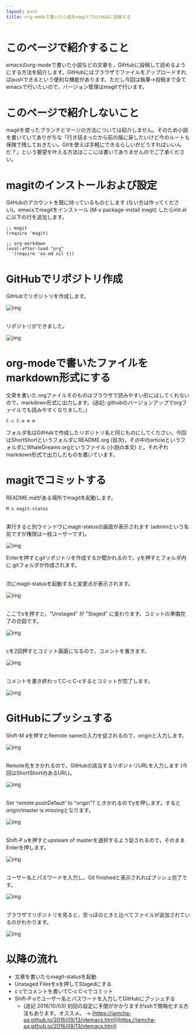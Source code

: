 ```yaml
---
layout: post
title: org-modeで書いた小説をmagitでGitHubに投稿する
---
```


# このページで紹介すること

emacsのorg-modeで書いた小説などの文章を，GitHubに投稿して読めるようにする方法を紹介します。GitHubにはブラウザでファイルをアップロードすればpushできるという便利な機能があります。ただし今回は執筆→投稿まで全てemacsで行いたいので，バージョン管理はmagitで行います。


# このページで紹介しないこと

magitを使ったブランチとマージの方法については紹介しません。そのため小説を書いていてありがちな「行き詰まったから前の版に戻したいけど今のルートも保険で残しておきたい。Gitを使えば手軽にできるらしいがどうすればいいんだ？」という要望を叶える方法はここには書いてありませんのでご了承ください。


# magitのインストールおよび設定

GitHubのアカウントを既に持っているものとします (ない方は作ってください)。emacsでmagitをインストール (M-x package-install magit) したらinit.elに以下の行を追加します。

    ;; magit
    (require 'magit)
    
    ;; org-markdown
    (eval-after-load "org"
      '(require 'ox-md nil t))


# GitHubでリポジトリ作成

GitHubでリポジトリを作成します。

![img](01.png)

<br>
リポジトリができました。

![img](02.png)


# org-modeで書いたファイルをmarkdown形式にする

文章を書いた.orgファイルそのものはブラウザで読みやすい形にはしてくれないので，markdown形式に出力します。(追記: githubのバージョンアップでorgファイルでも読みやすくなりました。)

    C-c C-e m m

フォルダ名はGitHubで作成したリポジトリ名と同じものにしてください。今回はShortShortというフォルダにREADME.org (目次)，その中のarticleというフォルダにWhaleDreams.orgというファイル (小説の本文) と，それぞれmarkdown形式で出力したものを置いています。


# magitでコミットする

README.mdがある場所でmagitを起動します。

    M-x magit-status

<br>
実行すると別ウインドウにmagit-statusの画面が表示されます (adminiという名前ですが権限は一般ユーザーです)。

![img](03.png)

Enterを押すとgitリポジトリを作成するか聞かれるので，yを押すとフォルダ内に.gitフォルダが作成されます。

<br>
次にmagit-statusを起動すると変更点が表示されます。

![img](04.png)

<br>
ここでsを押すと，"Unstaged" が "Staged" に変わります。コミットの準備完了の合図です。

![img](05.png)

<br>
cを2回押すとコミット画面になるので，コメントを書きます。

![img](06.png)

<br>
コメントを書き終わってC-c C-cするとコミットが完了します。

![img](07.png)


# GitHubにプッシュする

Shift-M aを押すとRemote nameの入力を促されるので，originと入力します。

![img](08.png)

<br>
Remote先をきかれるので，GitHubの該当するリポジトリURLを入力します (今回はShortShortのあるURL)。

![img](09.png)

<br>
Set 'remote.pushDefault' to "origin"? ときかれるのでyを押します。するとorigin/master is missingとなります。

![img](10.png)

<br>
Shift-P uを押すとupsteam of masterを選択するよう促されるので，そのままEnterを押します。

![img](11.png)

<br>
ユーザー名とパスワードを入力し，Git finishedと表示されればプッシュ完了です。

![img](12.png)

<br>
ブラウザでリポジトリを見ると，空っぽのときと比べてファイルが追加されているのがわかります。

![img](13.png)


# 以降の流れ

-   文章を書いたらmagit-statusを起動
-   Unstaged Filesをsを押してStagedにする
-   c cでコメントを書いてC-c C-cでコミット
-   Shift-P uでユーザー名とパスワードを入力してGitHubにプッシュする
    -   (追記 2016/10/03) 初回の設定に手間がかかりますがsshで簡略化する方法もあります。オススメ。 → [https://jamcha-aa.github.io/2016/09/13/ntemacs.html](https://jamcha-aa.github.io/2016/09/13/ntemacs.html)

